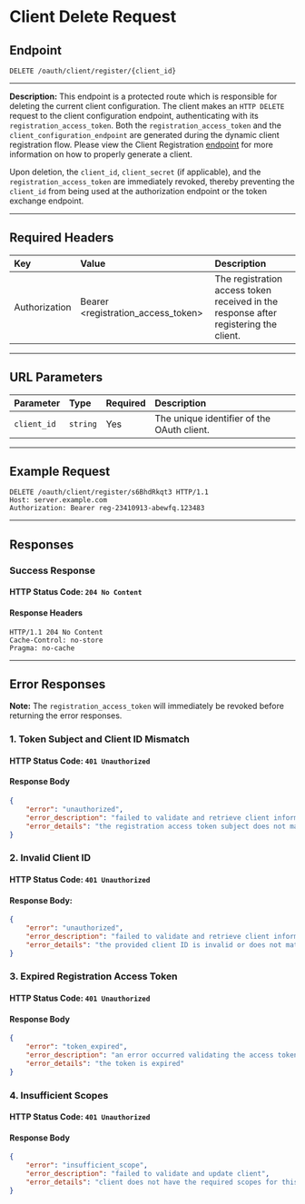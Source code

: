 # Client Delete Request

## Endpoint
```http
DELETE /oauth/client/register/{client_id}
```

--- 

**Description:**
This endpoint is a protected route which is responsible for deleting the current client configuration. The client makes an `HTTP DELETE` request to the client configuration endpoint, authenticating with its `registration_access_token`. Both the `registration_access_token` and the `client_configuration_endpoint` are generated during the dynamic client registration flow. Please view the Client Registration [endpoint](client_registration.md) for more information on how to properly generate a client.

Upon deletion, the `client_id`, `client_secret` (if applicable), and the `registration_access_token` are immediately revoked, thereby preventing the `client_id` from being used at the authorization endpoint or the token exchange endpoint.

---

## Required Headers
| Key             | Value                              | Description                                                                          |
| :-------------- | :----------------------------      | :------------------------------------------------------------------------------------|
| Authorization   | Bearer <registration_access_token> | The registration access token received in the response after registering the client. |

---

## URL Parameters
| Parameter            | Type          | Required | Description                                                                |
| :--------------------| :-------------| :--------| :--------------------------------------------------------------------------|
| `client_id`            | `string`        | Yes      | The unique identifier of the OAuth client.                                 |

---

## Example Request
```http
DELETE /oauth/client/register/s6BhdRkqt3 HTTP/1.1
Host: server.example.com
Authorization: Bearer reg-23410913-abewfq.123483
```

---

## Responses

### Success Response
#### HTTP Status Code: `204 No Content`
#### Response Headers
```http
HTTP/1.1 204 No Content
Cache-Control: no-store
Pragma: no-cache
```

---

## Error Responses
**Note:** The `registration_access_token` will immediately be revoked before returning the error responses.

### 1. Token Subject and Client ID Mismatch
#### HTTP Status Code: `401 Unauthorized`
#### Response Body
```json
{
    "error": "unauthorized",
    "error_description": "failed to validate and retrieve client information",
    "error_details": "the registration access token subject does not match with the client ID in the request"
}
```

### 2. Invalid Client ID
#### HTTP Status Code: `401 Unauthorized`
#### Response Body:
```json
{
    "error": "unauthorized",
    "error_description": "failed to validate and retrieve client information",
    "error_details": "the provided client ID is invalid or does not match the registered credentials"
}
```

### 3. Expired Registration Access Token
#### HTTP Status Code: `401 Unauthorized`
#### Response Body
```json
{
    "error": "token_expired",
    "error_description": "an error occurred validating the access token",
    "error_details": "the token is expired"
}
```

### 4. Insufficient Scopes
#### HTTP Status Code: `401 Unauthorized`
#### Response Body
```json
{
    "error": "insufficient_scope",
    "error_description": "failed to validate and update client",
    "error_details": "client does not have the required scopes for this request"
}
```